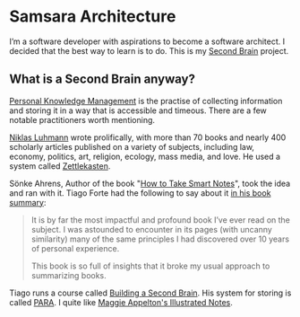 # Samsara Architecture

I’m a software developer with aspirations to become a software architect. I decided that the best way to learn is to do. This is my [Second Brain](https://fortelabs.co/blog/basboverview/) project.

## What is a Second Brain anyway?

[Personal Knowledge Management](https://en.wikipedia.org/wiki/Personal_knowledge_management) is the practise of collecting information and storing it in a way that is accessible and timeous. There are a few notable practitioners worth mentioning.

[Niklas Luhmann](https://en.wikipedia.org/wiki/Niklas_Luhmann) wrote prolifically, with more than 70 books and nearly 400 scholarly articles published on a variety of subjects, including law, economy, politics, art, religion, ecology, mass media, and love. He used a system called [Zettlekasten](https://en.wikipedia.org/wiki/Zettelkasten).

Sönke Ahrens, Author of the book "[How to Take Smart Notes](https://www.goodreads.com/book/show/34507927-how-to-take-smart-notes)", took the idea and ran with it. Tiago Forte had the following to say about it [in his book summary](https://fortelabs.co/blog/how-to-take-smart-notes/):

> It is by far the most impactful and profound book I’ve ever read on the subject. I was astounded to encounter in its pages (with uncanny similarity) many of the same principles I had discovered over 10 years of personal experience.
> 
> This book is so full of insights that it broke my usual approach to summarizing books.

Tiago runs a course called [Building a Second Brain](https://www.buildingasecondbrain.com/). His system for storing is called [PARA](https://fortelabs.co/blog/para/). I quite like [Maggie Appelton's Illustrated Notes](https://maggieappleton.com/basb).